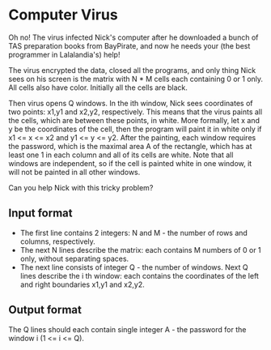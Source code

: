# Computer Virus

Oh no! The virus infected Nick's computer after he downloaded a bunch of TAS preparation books from BayPirate, and now he needs your (the best programmer in Lalalandia's) help!

The virus encrypted the data, closed all the programs, and only thing Nick sees on his screen is the matrix with N \* M cells each containing 0 or 1 only. All cells also have color. Initially all the cells are black.

Then virus opens Q windows. In the ith window, Nick sees coordinates of two points: x1,y1 and x2,y2, respectively. This means that the virus paints all the cells, which are between these points, in white. More formally, let x and y be the coordinates of the cell, then the program will paint it in white only if x1 <= x <= x2 and y1 <= y <= y2. After the painting, each window requires the password, which is the maximal area A of the rectangle, which has at least one 1 in each column and all of its cells are white. Note that all windows are independent, so if the cell is painted white in one window, it will not be painted in all other windows.

Can you help Nick with this tricky problem?

## Input format

- The first line contains 2 integers: N and M - the number of rows and columns, respectively.
- The next N lines describe the matrix: each contains M numbers of 0 or 1 only, without separating spaces.
- The next line consists of integer Q - the number of windows. Next Q lines describe the i th window: each contains the coordinates of the left and right boundaries x1,y1 and x2,y2.

## Output format

The Q lines should each contain single integer A - the password for the window i (1 <= i <= Q).
